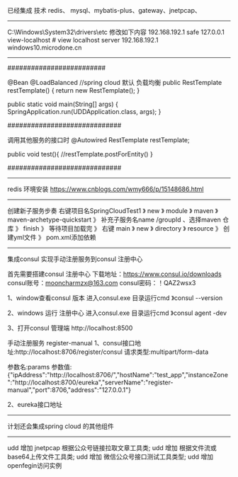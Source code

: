 已经集成 技术
redis、 mysql、mybatis-plus、gateway、jnetpcap、
***************************************************
C:\Windows\System32\drivers\etc 修改如下内容
192.168.192.1 safe
127.0.0.1 view-localhost # view localhost server
192.168.192.1 windows10.microdone.cn
***************************************************

#########################

@Bean
@LoadBalanced //spring cloud 默认 负载均衡 
public RestTemplate restTemplate() {
    return new RestTemplate();
}

public static void main(String[] args) {
    SpringApplication.run(UDDApplication.class, args);
}

#############################

调用其他服务的接口时 
@Autowired
RestTemplate restTemplate;

public void test(){
    //restTemplate.postForEntity()
}

#############################
*******************************************************

redis 环境安装 
https://www.cnblogs.com/wmy666/p/15148686.html

*******************************************************

创建新子服务步奏
右键项目名SpringCloudTest1 》 new 》 module 》 maven 》maven-archetype-quickstart 
》 补充子服务名name /groupId 、选择maven 仓库 》 finish 》 等待项目加载完 
》 右键 main 》 new 》 directory 》 resource 》 创建yml文件 》 pom.xml添加依赖

*******************************************************

集成consul 实现手动注册服务到consul 注册中心

首先需要搭建consul 注册中心
下载地址：https://www.consul.io/downloads
consul账号：mooncharmzx@163.com
consul密码：！QAZ2wsx3

1、window查看consul 版本
进入consul.exe 目录运行cmd 》consul --version

2、windows 运行 注册中心
进入consul.exe 目录运行cmd 》consul agent -dev

3、打开consul 管理端
http://localhost:8500

手动注册服务 register-manual
1、consul接口地址:http://localhost:8706/register/consul
   请求类型:multipart/form-data

   参数名:params
   参数值:{"ipAddress":"http://localhost:8706/","hostName":"test_app","instanceZone":"http://localhost:8700/eureka","serverName":"register-manual","port":8706,"address":"127.0.0.1"}

2、eureka接口地址

*******************************************************
计划还会集成spring cloud 的其他组件

*******************************************************
udd 增加 jnetpcap 根据公众号链接拉取文章工具类;
udd 增加 根据文件流或base64上传文件工具类;
udd 增加 微信公众号接口测试工具类型;
udd 增加 openfegin访问实例
